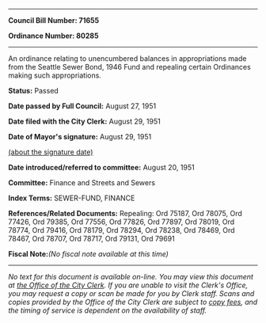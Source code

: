 

********

**Council Bill Number: 71655**
   
**Ordinance Number: 80285**
********

 An ordinance relating to unencumbered balances in appropriations made from the Seattle Sewer Bond, 1946 Fund and repealing certain Ordinances making such appropriations.

**Status:** Passed
   
**Date passed by Full Council:** August 27, 1951
   
**Date filed with the City Clerk:** August 29, 1951
   
**Date of Mayor's signature:** August 29, 1951
   
[(about the signature date)](/~public/approvaldate.htm)
   
   
   
**Date introduced/referred to committee:** August 20, 1951
   
**Committee:** Finance and Streets and Sewers
   
   
**Index Terms:** SEWER-FUND, FINANCE

**References/Related Documents:** Repealing: Ord 75187, Ord 78075, Ord 77426, Ord 79385, Ord 77556, Ord 77826, Ord 77897, Ord 78019, Ord 78774, Ord 79416, Ord 78179, Ord 78294, Ord 78238, Ord 78469, Ord 78467, Ord 78707, Ord 78717, Ord 79131, Ord 79691

**Fiscal Note:**_(No fiscal note available at this time)_
********

_No text for this document is available on-line. You may view this document at [the Office of the City Clerk](http://www.seattle.gov/leg/clerk/contactUs.htm). If you are unable to visit the Clerk's Office, you may request a copy or scan be made for you by Clerk staff. Scans and copies provided by the Office of the City Clerk are subject to [copy fees](http://clerk.seattle.gov/~public/clerkfees.htm), and the timing of service is dependent on the availability of staff._

